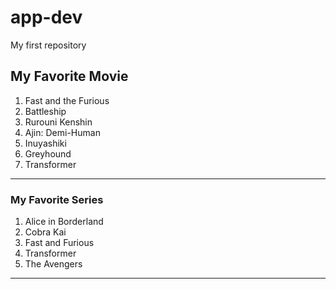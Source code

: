 # app-dev
My first repository
## My Favorite Movie
1. Fast and the Furious
2. Battleship
3. Rurouni Kenshin
4. Ajin: Demi-Human
5. Inuyashiki
6. Greyhound
7. Transformer
------------------------------------
### My Favorite Series
1. Alice in Borderland
2. Cobra Kai
3. Fast and Furious
4. Transformer
5. The Avengers
------------------------------------
